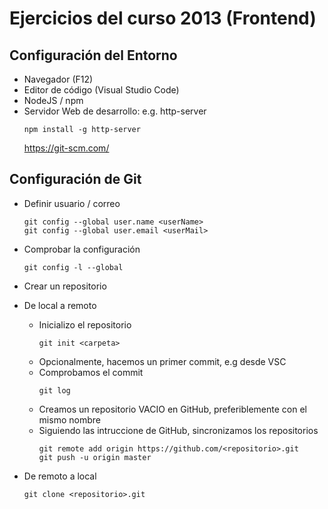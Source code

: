 # Ejercicios del curso 2013 (Frontend) #

## Configuración del Entorno ##

- Navegador (F12)
- Editor de código (Visual Studio Code)
- NodeJS / npm
- Servidor Web de desarrollo: e.g. http-server 
    ```shell
    npm install -g http-server
    ```
    <https://git-scm.com/>

## Configuración de Git ##

- Definir usuario / correo
    ```shell
    git config --global user.name <userName>
    git config --global user.email <userMail>
    ```
- Comprobar la configuración
    ```shell
    git config -l --global
    ```

- Crear un repositorio

- De local a remoto

    - Inicializo el repositorio
        ```shell
        git init <carpeta>
        ```
    - Opcionalmente, hacemos un primer commit, e.g desde VSC
    - Comprobamos el commit
        ```shell 
        git log
        ```
     - Creamos un repositorio VACIO en GitHub, preferiblemente con el mismo nombre
     - Siguiendo las intruccione de GitHub, sincronizamos los repositorios
        ```shell
        git remote add origin https://github.com/<repositorio>.git
        git push -u origin master
        ```
- De remoto a local
    ```shell
    git clone <repositorio>.git
    ```